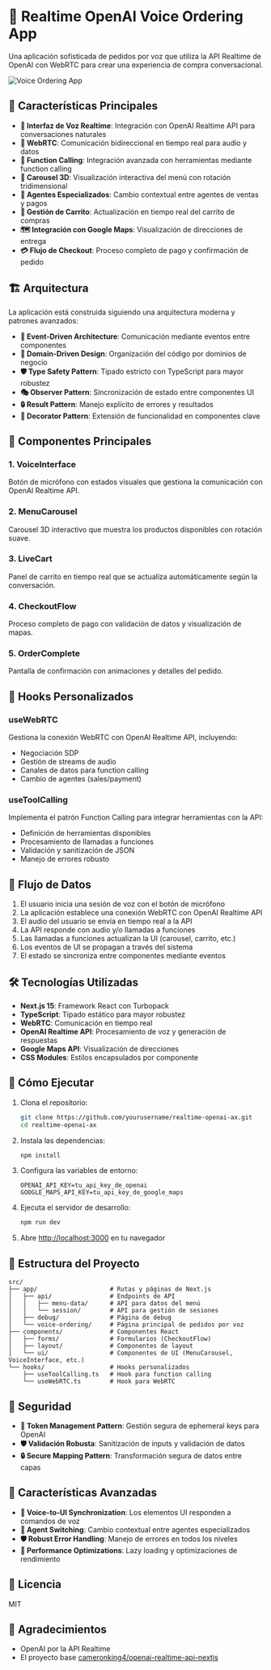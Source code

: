 # 🎤 Realtime OpenAI Voice Ordering App

Una aplicación sofisticada de pedidos por voz que utiliza la API Realtime de OpenAI con WebRTC para crear una experiencia de compra conversacional.

![Voice Ordering App](https://github.com/cameronking4/openai-realtime-api-nextjs/assets/16362860/a9e3f7f8-9e7d-4a1b-9b9f-c0b2c4b9d9e7)

## 🚀 Características Principales

- **🎤 Interfaz de Voz Realtime**: Integración con OpenAI Realtime API para conversaciones naturales
- **🔄 WebRTC**: Comunicación bidireccional en tiempo real para audio y datos
- **🎯 Function Calling**: Integración avanzada con herramientas mediante function calling
- **🎠 Carousel 3D**: Visualización interactiva del menú con rotación tridimensional
- **🤖 Agentes Especializados**: Cambio contextual entre agentes de ventas y pagos
- **🛒 Gestión de Carrito**: Actualización en tiempo real del carrito de compras
- **🗺️ Integración con Google Maps**: Visualización de direcciones de entrega
- **💳 Flujo de Checkout**: Proceso completo de pago y confirmación de pedido

## 🏗️ Arquitectura

La aplicación está construida siguiendo una arquitectura moderna y patrones avanzados:

- **🔄 Event-Driven Architecture**: Comunicación mediante eventos entre componentes
- **🎯 Domain-Driven Design**: Organización del código por dominios de negocio
- **🛡️ Type Safety Pattern**: Tipado estricto con TypeScript para mayor robustez
- **🎭 Observer Pattern**: Sincronización de estado entre componentes UI
- **🔒 Result Pattern**: Manejo explícito de errores y resultados
- **🎪 Decorator Pattern**: Extensión de funcionalidad en componentes clave

## 🧩 Componentes Principales

### 1. VoiceInterface
Botón de micrófono con estados visuales que gestiona la comunicación con OpenAI Realtime API.

### 2. MenuCarousel
Carousel 3D interactivo que muestra los productos disponibles con rotación suave.

### 3. LiveCart
Panel de carrito en tiempo real que se actualiza automáticamente según la conversación.

### 4. CheckoutFlow
Proceso completo de pago con validación de datos y visualización de mapas.

### 5. OrderComplete
Pantalla de confirmación con animaciones y detalles del pedido.

## 🔧 Hooks Personalizados

### useWebRTC
Gestiona la conexión WebRTC con OpenAI Realtime API, incluyendo:
- Negociación SDP
- Gestión de streams de audio
- Canales de datos para function calling
- Cambio de agentes (sales/payment)

### useToolCalling
Implementa el patrón Function Calling para integrar herramientas con la API:
- Definición de herramientas disponibles
- Procesamiento de llamadas a funciones
- Validación y sanitización de JSON
- Manejo de errores robusto

## 🔄 Flujo de Datos

1. El usuario inicia una sesión de voz con el botón de micrófono
2. La aplicación establece una conexión WebRTC con OpenAI Realtime API
3. El audio del usuario se envía en tiempo real a la API
4. La API responde con audio y/o llamadas a funciones
5. Las llamadas a funciones actualizan la UI (carousel, carrito, etc.)
6. Los eventos de UI se propagan a través del sistema
7. El estado se sincroniza entre componentes mediante eventos

## 🛠️ Tecnologías Utilizadas

- **Next.js 15**: Framework React con Turbopack
- **TypeScript**: Tipado estático para mayor robustez
- **WebRTC**: Comunicación en tiempo real
- **OpenAI Realtime API**: Procesamiento de voz y generación de respuestas
- **Google Maps API**: Visualización de direcciones
- **CSS Modules**: Estilos encapsulados por componente

## 🚀 Cómo Ejecutar

1. Clona el repositorio:
   ```bash
   git clone https://github.com/yourusername/realtime-openai-ax.git
   cd realtime-openai-ax
   ```

2. Instala las dependencias:
   ```bash
   npm install
   ```

3. Configura las variables de entorno:
   ```
   OPENAI_API_KEY=tu_api_key_de_openai
   GOOGLE_MAPS_API_KEY=tu_api_key_de_google_maps
   ```

4. Ejecuta el servidor de desarrollo:
   ```bash
   npm run dev
   ```

5. Abre [http://localhost:3000](http://localhost:3000) en tu navegador

## 📁 Estructura del Proyecto

```
src/
├── app/                    # Rutas y páginas de Next.js
│   ├── api/                # Endpoints de API
│   │   ├── menu-data/      # API para datos del menú
│   │   └── session/        # API para gestión de sesiones
│   ├── debug/              # Página de debug
│   └── voice-ordering/     # Página principal de pedidos por voz
├── components/             # Componentes React
│   ├── forms/              # Formularios (CheckoutFlow)
│   ├── layout/             # Componentes de layout
│   └── ui/                 # Componentes de UI (MenuCarousel, VoiceInterface, etc.)
└── hooks/                  # Hooks personalizados
    ├── useToolCalling.ts   # Hook para function calling
    └── useWebRTC.ts        # Hook para WebRTC
```

## 🔐 Seguridad

- **🔑 Token Management Pattern**: Gestión segura de ephemeral keys para OpenAI
- **🛡️ Validación Robusta**: Sanitización de inputs y validación de datos
- **🔒 Secure Mapping Pattern**: Transformación segura de datos entre capas

## 🌟 Características Avanzadas

- **🎯 Voice-to-UI Synchronization**: Los elementos UI responden a comandos de voz
- **🔄 Agent Switching**: Cambio contextual entre agentes especializados
- **🛡️ Robust Error Handling**: Manejo de errores en todos los niveles
- **🚀 Performance Optimizations**: Lazy loading y optimizaciones de rendimiento

## 📝 Licencia

MIT

## 🙏 Agradecimientos

- OpenAI por la API Realtime
- El proyecto base [cameronking4/openai-realtime-api-nextjs](https://github.com/cameronking4/openai-realtime-api-nextjs)
